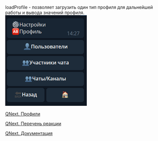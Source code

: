 
loadProfile - позволяет загрузить один тип профиля для дальнейшей работы и вывода значений профиля.
![](./1.png)

[QNext. Профили](/ph/QNext-admin-profile-about-04-25)

[QNext. Перечень реакции](/ph/QNext-admin-reaction-about-05-01)

[QNext. Документация](/ph/QNext-admin-documentation-05-08)
